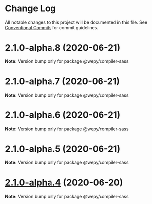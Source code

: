 # Change Log

All notable changes to this project will be documented in this file.
See [Conventional Commits](https://conventionalcommits.org) for commit guidelines.

# 2.1.0-alpha.8 (2020-06-21)

**Note:** Version bump only for package @wepy/compiler-sass





# 2.1.0-alpha.7 (2020-06-21)

**Note:** Version bump only for package @wepy/compiler-sass





# 2.1.0-alpha.6 (2020-06-21)

**Note:** Version bump only for package @wepy/compiler-sass





# 2.1.0-alpha.5 (2020-06-21)

**Note:** Version bump only for package @wepy/compiler-sass





# [2.1.0-alpha.4](https://github.com/Tencent/wepy/compare/v2.1.0-alpha.2...v2.1.0-alpha.4) (2020-06-20)

**Note:** Version bump only for package @wepy/compiler-sass

